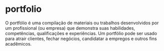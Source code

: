 # portfolio
O portfólio é uma compilação de materiais ou trabalhos desenvolvidos por um profissional (ou empresa) que demonstra suas habilidades, competências, qualificações e experiências. Um portfólio pode ser usado para atrair clientes, fechar negócios, candidatar a empregos e outros fins acadêmicos.
